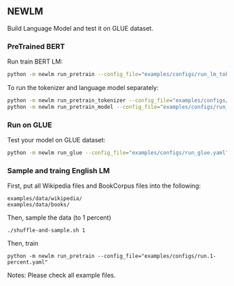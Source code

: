 ## NEWLM

Build Language Model and test it on GLUE dataset.

### PreTrained BERT

Run train BERT LM:

```bash
python -m newlm run_pretrain --config_file="examples/configs/run_lm_tokenizer.yaml"
```

To run the tokenizer and language model separately:

```bash
python -m newlm run_pretrain_tokenizer --config_file="examples/configs/run_tokenizer.yaml"
python -m newlm run_pretrain_model --config_file="examples/configs/run_lm.yaml"
```

### Run on GLUE

Test your model on GLUE dataset:

```bash
python -m newlm run_glue --config_file="examples/configs/run_glue.yaml"
```

### Sample and traing English LM

First, put all Wikipedia files and BookCorpus files into the following:

```
examples/data/wikipedia/
examples/data/books/
```

Then, sample the data (to 1 percent)

```
./shuffle-and-sample.sh 1
```

Then, train

```
python -m newlm run_pretrain --config_file="examples/configs/run.1-percent.yaml"
```

Notes: Please check all example files.
